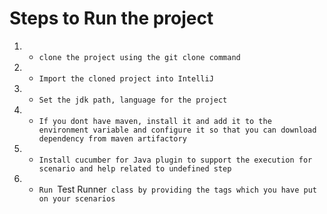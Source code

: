 # Steps to Run the project

1. * `clone the project using the git clone command`
2. * `Import the cloned project into IntelliJ`
3. * `Set the jdk path, language for the project`
4. * `If you dont have maven, install it and add it to the environment variable and configure it so that you can download dependency from maven artifactory`
5. * `Install cucumber for Java plugin to support the execution for scenario and help related to undefined step`
6. * `Run `Test Runner` class by providing the tags which you have put on your scenarios`


